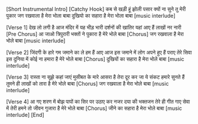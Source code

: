 
[Short Instrumental Intro]
[Catchy Hook]
कब से खड़ी हूं झोली पसार
क्यों ना सुने तु मेरी पुकार 
जग रखवाला है 
मेरा भोला बाबा 
दुखियो का सहारा है 
मेरा भोला बाबा
[music interlude]

[Verse 1]
देख लो लगी है 
आज मंदिर में यह भीड़ भारी 
दर्शनों की खातिर 
यहां आए हैं लाखों नर नारी 
[Pre Chorus]
आ जाओ 
त्रिपुरारी 
भक्तों ने पुकारा है 
मेरे भोले बाबा 
[Chorus]
जग रखवाला है 
मेरा भोले बाबा
[music interlude]

[Verse 2]
जिंदगी के हारे 
गम जमाने का ले हम हैं आए 
आज इस जमाने में 
लोग अपने हुए हैं पराए 
तेरे सिवा इस दुनिया में 
कोई ना हमारा है 
मेरे भोले बाबा 
[Chorus]
दुखियों का सहारा है 
मेरा भोले बाबा
[music interlude]

[Verse 3]
रास्ता ना सूझे 
कहां जाएं मुसीबत के मारे 
आसरा है तेरा 
दूर कर जा ये संकट हमारे 
सुनते हैं 
तुमने ही 
लाखों को तारा है 
मेरे भोले बाबा
[Chorus]
जग रखवाला है 
मेरा भोले बाबा
[music interlude]

[Verse 4]
आ गए शरण में 
बोझ पापों का सिर पर उठाए
कर नजर दया की 
भक्तजन तेरे ही गीत गाए 
सेवा में 
तेरी हमने 
तो जीवन गुजारा है 
मेरे भोले बाबा 
[Chorus]
जीने का सहारा है 
मेरा भोले बाबा
[music interlude]
[End]